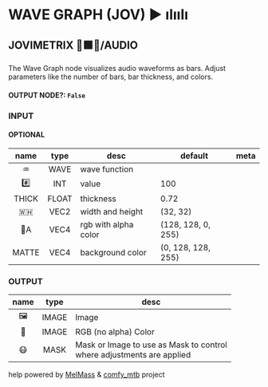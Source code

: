 # WAVE GRAPH (JOV) ▶ ılıılı

## JOVIMETRIX 🔺🟩🔵/AUDIO

The Wave Graph node visualizes audio waveforms as bars. Adjust parameters like the number of bars, bar thickness, and colors.

#### OUTPUT NODE?: `False`

### INPUT

#### OPTIONAL

name|type|desc|default|meta
:---:|:---:|---|---|---
♒|WAVE|wave function||
#️⃣|INT|value|100|
THICK|FLOAT|thickness|0.72|
🇼🇭|VEC2|width and height|(32, 32)|
🌈A|VEC4|rgb with alpha color|(128, 128, 0, 255)|
MATTE|VEC4|background color|(0, 128, 128, 255)|

### OUTPUT

name|type|desc
:---:|:---:|---
🖼️|IMAGE|Image
🌈|IMAGE|RGB (no alpha) Color
😷|MASK|Mask or Image to use as Mask to control<br>where adjustments are applied

help powered by [MelMass](https://github.com/melMass) & [comfy_mtb](https://github.com/melMass/comfy_mtb) project
